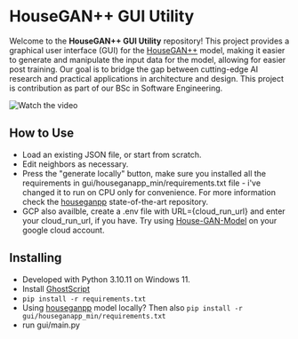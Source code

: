 # HouseGAN++ GUI Utility
Welcome to the **HouseGAN++ GUI Utility** repository! This project provides a graphical user interface (GUI) for the [HouseGAN++](https://github.com/ennauata/houseganpp) model, making it easier to generate and manipulate the input data for the model, allowing for easier post training. Our goal is to bridge the gap between cutting-edge AI research and practical applications in architecture and design. This project is contribution as part of our BSc in Software Engineering.

![Watch the video](https://media.giphy.com/media/v1.Y2lkPTc5MGI3NjExMGtmaGkxaDR5NG55NzU5a3E5ZGZqMXFpamE5NXY5eWR2Z250dmhoeiZlcD12MV9pbnRlcm5hbF9naWZfYnlfaWQmY3Q9Zw/qsbNaUqq56d5laejPT/giphy.gif)

## How to Use
- Load an existing JSON file, or start from scratch.
- Edit neighbors as necessary.
- Press the "generate locally" button, make sure you installed all the requirements in gui/houseganapp_min/requirements.txt file - i've changed it to run on CPU only for convenience. For more information check the [houseganpp](https://github.com/ennauata/houseganpp) state-of-the-art repository.
- GCP also availble, create a .env file with URL={cloud_run_url} and enter your cloud_run_url, if you have. Try using [House-GAN-Model](https://github.com/DorinBe/House-GAN-Model) on your google cloud account.

## Installing
- Developed with Python 3.10.11 on Windows 11.
- Install [GhostScript](https://www.ghostscript.com/)
- `pip install -r requirements.txt`
- Using [houseganpp](https://github.com/ennauata/houseganpp) model locally? Then also `pip install -r gui/houseganapp_min/requirements.txt`
- run gui/main.py
